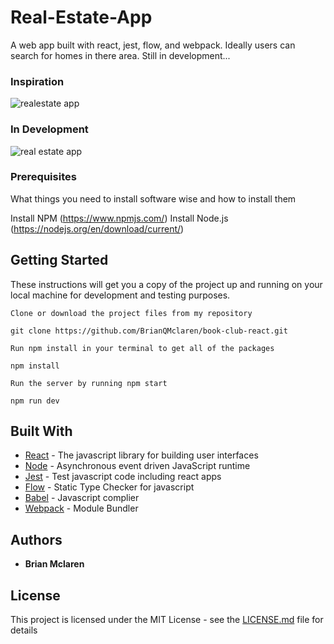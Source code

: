 # Real-Estate-App

A web app built with react, jest, flow, and webpack. Ideally users can search
for homes in there area. Still in development...

### Inspiration

![realestate app](https://user-images.githubusercontent.com/19230394/33793001-2b982b32-dc7d-11e7-99a6-7c7ae977d836.jpg)

### In Development

![real estate app](https://user-images.githubusercontent.com/19230394/33792990-df5d11b0-dc7c-11e7-82db-be56b21df772.png)

### Prerequisites

What things you need to install software wise and how to install them

Install NPM (https://www.npmjs.com/) Install Node.js
(https://nodejs.org/en/download/current/)

## Getting Started

These instructions will get you a copy of the project up and running on your
local machine for development and testing purposes.

```
Clone or download the project files from my repository

git clone https://github.com/BrianQMclaren/book-club-react.git

Run npm install in your terminal to get all of the packages

npm install

Run the server by running npm start

npm run dev
```

## Built With

* [React](https://reactjs.org/docs/hello-world.html) - The javascript library
  for building user interfaces
* [Node](https://nodejs.org/en/about/) - Asynchronous event driven JavaScript
  runtime
* [Jest](https://facebook.github.io/jest/) - Test javascript code including
  react apps
* [Flow](https://flow.org/) - Static Type Checker for javascript
* [Babel](http://babeljs.io/) - Javascript complier
* [Webpack](https://webpack.github.io/) - Module Bundler

## Authors

* **Brian Mclaren**

## License

This project is licensed under the MIT License - see the
[LICENSE.md](LICENSE.md) file for details
